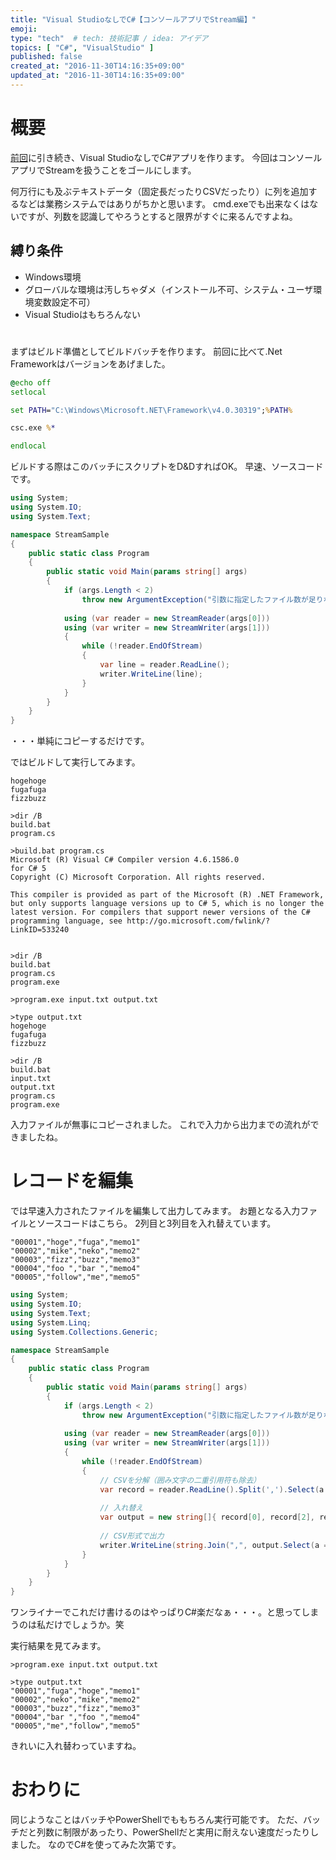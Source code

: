 ```yaml
---
title: "Visual StudioなしでC#【コンソールアプリでStream編】"
emoji:
type: "tech"  # tech: 技術記事 / idea: アイデア
topics: [ "C#", "VisualStudio" ]
published: false
created_at: "2016-11-30T14:16:35+09:00"
updated_at: "2016-11-30T14:16:35+09:00"
---
```

# 概要

[前回](http://qiita.com/tak458/items/5f58d079641182796dc7)に引き続き、Visual StudioなしでC#アプリを作ります。
今回はコンソールアプリでStreamを扱うことをゴールにします。

何万行にも及ぶテキストデータ（固定長だったりCSVだったり）に列を追加するなどは業務システムではありがちかと思います。
cmd.exeでも出来なくはないですが、列数を認識してやろうとすると限界がすぐに来るんですよね。

## 縛り条件

* Windows環境
* グローバルな環境は汚しちゃダメ（インストール不可、システム・ユーザ環境変数設定不可）
* Visual Studioはもちろんない

# 

まずはビルド準備としてビルドバッチを作ります。
前回に比べて.Net Frameworkはバージョンをあげました。

```bat:build.bat
@echo off
setlocal

set PATH="C:\Windows\Microsoft.NET\Framework\v4.0.30319";%PATH%

csc.exe %*

endlocal
```

ビルドする際はこのバッチにスクリプトをD&DすればOK。
早速、ソースコードです。

```CSharp:stream.cs
using System;
using System.IO;
using System.Text;

namespace StreamSample
{
	public static class Program
	{
		public static void Main(params string[] args)
		{
			if (args.Length < 2)
				throw new ArgumentException("引数に指定したファイル数が足りない");
			
			using (var reader = new StreamReader(args[0]))
			using (var writer = new StreamWriter(args[1]))
			{
				while (!reader.EndOfStream)
				{
					var line = reader.ReadLine();
					writer.WriteLine(line);
				}
			}
		}
	}
}
```

・・・単純にコピーするだけです。

ではビルドして実行してみます。

```input.txt(入力ファイル)
hogehoge
fugafuga
fizzbuzz
```

```
>dir /B
build.bat
program.cs

>build.bat program.cs
Microsoft (R) Visual C# Compiler version 4.6.1586.0
for C# 5
Copyright (C) Microsoft Corporation. All rights reserved.

This compiler is provided as part of the Microsoft (R) .NET Framework, but only supports language versions up to C# 5, which is no longer the latest version. For compilers that support newer versions of the C# programming language, see http://go.microsoft.com/fwlink/?LinkID=533240


>dir /B
build.bat
program.cs
program.exe

>program.exe input.txt output.txt

>type output.txt
hogehoge
fugafuga
fizzbuzz

>dir /B
build.bat
input.txt
output.txt
program.cs
program.exe
```

入力ファイルが無事にコピーされました。
これで入力から出力までの流れができましたね。

# レコードを編集

では早速入力されたファイルを編集して出力してみます。
お題となる入力ファイルとソースコードはこちら。
2列目と3列目を入れ替えています。

```input.txt（入力ファイル）
"00001","hoge","fuga","memo1"
"00002","mike","neko","memo2"
"00003","fizz","buzz","memo3"
"00004","foo ","bar ","memo4"
"00005","follow","me","memo5"
```

```csharp:program.cs
using System;
using System.IO;
using System.Text;
using System.Linq;
using System.Collections.Generic;

namespace StreamSample
{
	public static class Program
	{
		public static void Main(params string[] args)
		{
			if (args.Length < 2)
				throw new ArgumentException("引数に指定したファイル数が足りない");
			
			using (var reader = new StreamReader(args[0]))
			using (var writer = new StreamWriter(args[1]))
			{
				while (!reader.EndOfStream)
				{
					// CSVを分解（囲み文字の二重引用符も除去）
					var record = reader.ReadLine().Split(',').Select(a => a.Trim('"')).ToArray();
					
					// 入れ替え
					var output = new string[]{ record[0], record[2], record[1], record[3] };
					
					// CSV形式で出力
					writer.WriteLine(string.Join(",", output.Select(a => "\"" + a + "\"")));
				}
			}
		}
	}
}
```

ワンライナーでこれだけ書けるのはやっぱりC#楽だなぁ・・・。と思ってしまうのは私だけでしょうか。笑

実行結果を見てみます。

```
>program.exe input.txt output.txt

>type output.txt
"00001","fuga","hoge","memo1"
"00002","neko","mike","memo2"
"00003","buzz","fizz","memo3"
"00004","bar ","foo ","memo4"
"00005","me","follow","memo5"

```

きれいに入れ替わっていますね。

# おわりに

同じようなことはバッチやPowerShellでももちろん実行可能です。
ただ、バッチだと列数に制限があったり、PowerShellだと実用に耐えない速度だったりしました。
なのでC#を使ってみた次第です。
